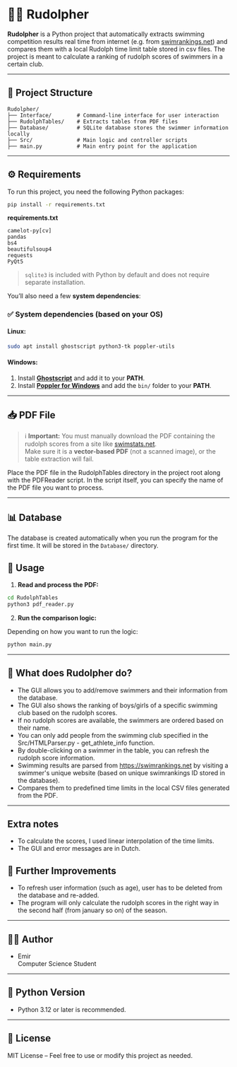 # 🏊‍♂️ Rudolpher

**Rudolpher** is a Python project that automatically extracts swimming competition results real time from internet (e.g. from [swimrankings.net](https://www.swimrankings.net/)) and compares them with a local Rudolph time limit table stored in csv files. The project is meant to calculate a ranking of rudolph scores of swimmers in a certain club.

---

## 📁 Project Structure

```
Rudolpher/
├── Interface/        # Command-line interface for user interaction
├── RudolphTables/    # Extracts tables from PDF files
├── Database/         # SQLite database stores the swimmer information locally
├── Src/              # Main logic and controller scripts
├── main.py           # Main entry point for the application
```

---

## ⚙️ Requirements

To run this project, you need the following Python packages:

```bash
pip install -r requirements.txt
```

**requirements.txt**
```
camelot-py[cv]
pandas
bs4
beautifulsoup4
requests
PyQt5

```

> `sqlite3` is included with Python by default and does not require separate installation.

You’ll also need a few **system dependencies**:

### ✅ System dependencies (based on your OS)

#### Linux:
```bash
sudo apt install ghostscript python3-tk poppler-utils
```

#### Windows:
1. Install [**Ghostscript**](https://www.ghostscript.com/download/gsdnld.html) and add it to your **PATH**.
2. Install [**Poppler for Windows**](https://github.com/oschwartz10612/poppler-windows/releases) and add the `bin/` folder to your **PATH**.

---

## 📥 PDF File

> ℹ️ **Important:** You must manually download the PDF containing the rudolph scores from a site like [swimstats.net](https://www.swimstats.net/rudolphtables).  
> Make sure it is a **vector-based PDF** (not a scanned image), or the table extraction will fail.

Place the PDF file in the RudolphTables directory in the project root along with the PDFReader script.
In the script itself, you can specify the name of the PDF file you want to process.

---

## 📊 Database
The database is created automatically when you run the program for the first time. It will be stored in the `Database/` directory.

## 🚀 Usage

1. **Read and process the PDF:**

```bash
cd RudolphTables
python3 pdf_reader.py 
```

2. **Run the comparison logic:**

Depending on how you want to run the logic:

```bash
python main.py
```
---

## 🧠 What does Rudolpher do?

- The GUI allows you to add/remove swimmers and their information from the database.
- The GUI also shows the ranking of boys/girls of a specific swimming club based on the rudolph scores.
- If no rudolph scores are available, the swimmers are ordered based on their name.
- You can only add people from the swimming club specified in the Src/HTMLParser.py - get_athlete_info function.
- By double-clicking on a swimmer in the table, you can refresh the rudolph score information.
- Swimming results are parsed from https://swimrankings.net by visiting a swimmer's unique website (based on unique swimrankings ID stored in the database).
- Compares them to predefined time limits in the local CSV files generated from the PDF.
---

## Extra notes
- To calculate the scores, I used linear interpolation of the time limits.
- The GUI and error messages are in Dutch.

## 📝 Further Improvements
- To refresh user information (such as age), user has to be deleted from the database and re-added.
- The program will only calculate the rudolph scores in the right way in the second half (from january so on) of the season.

---

## 👨‍💻 Author

- Emir  
  Computer Science Student

---

## 🐍 Python Version

- Python 3.12 or later is recommended.

---

## 📃 License

MIT License – Feel free to use or modify this project as needed.
